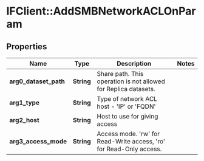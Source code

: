 # IFClient::AddSMBNetworkACLOnParam

## Properties
Name | Type | Description | Notes
------------ | ------------- | ------------- | -------------
**arg0_dataset_path** | **String** | Share path. This operation is not allowed for Replica datasets. | 
**arg1_type** | **String** | Type of network ACL host - &#39;IP&#39; or &#39;FQDN&#39; | 
**arg2_host** | **String** | Host to use for giving access | 
**arg3_access_mode** | **String** | Access mode. &#39;rw&#39; for Read-Write access, &#39;ro&#39; for Read-Only access. | 


